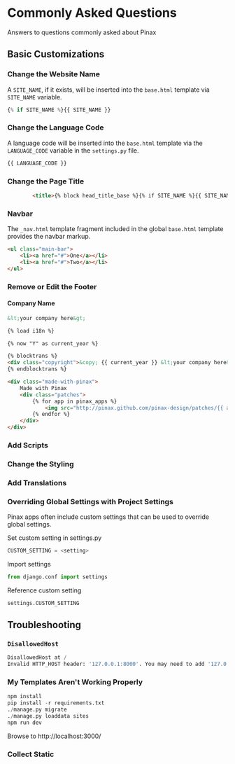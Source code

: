 # Commonly Asked Questions

Answers to questions commonly asked about Pinax

## Basic Customizations

### Change the Website Name

<!--
{% block site_brand %}<a href="{% url "home" %}">{{ SITE_NAME }}</a>{% endblock %}
-->

A ```SITE_NAME```, if it exists, will be inserted into the ```base.html``` template via ```SITE_NAME``` variable.

```python
{% if SITE_NAME %}{{ SITE_NAME }}
```

### Change the Language Code

A language code will be inserted into the ```base.html``` template via the ```LANGUAGE_CODE``` variable in the ```settings.py``` file.

```python
{{ LANGUAGE_CODE }}
```

### Change the Page Title

<!--
base.html

What about other pages?
two of {% endblock %}
-->

```html
        <title>{% block head_title_base %}{% if SITE_NAME %}{{ SITE_NAME }} | {% endif %}{% block head_title %}{% endblock %}{% endblock %}</title>
```

### Navbar

The ```_nav.html``` template fragment included in the global ```base.html``` template provides the navbar markup. 

```html
<ul class="main-bar">
    <li><a href="#">One</a></li>
    <li><a href="#">Two</a></li>
</ul>
```

### Remove or Edit the Footer

#### Company Name

<!--
include footer

https://docs.djangoproject.com/en/2.1/ref/templates/builtins/#now
-->

```html
&lt;your company here&gt;
```

```html
{% load i18n %}

{% now "Y" as current_year %}

{% blocktrans %}
<div class="copyright">&copy; {{ current_year }} &lt;your company here&gt;</div>
{% endblocktrans %}

<div class="made-with-pinax">
    Made with Pinax
    <div class="patches">
        {% for app in pinax_apps %}
            <img src="http://pinax.github.com/pinax-design/patches/{{ app }}.svg" />
        {% endfor %}
    </div>
</div>
```

### Add Scripts

### Change the Styling

### Add Translations

### Overriding Global Settings with Project Settings

Pinax apps often include custom settings that can be used to override global settings.

Set custom setting in settings.py

```python
CUSTOM_SETTING = <setting>
```

Import settings

```python
from django.conf import settings
```

Reference custom setting

```python
settings.CUSTOM_SETTING
```

## Troubleshooting

### `DisallowedHost`

```python
DisallowedHost at /
Invalid HTTP_HOST header: '127.0.0.1:8000'. You may need to add '127.0.0.1' to ALLOWED_HOSTS.
```

### My Templates Aren't Working Properly

```python
npm install
pip install -r requirements.txt
./manage.py migrate
./manage.py loaddata sites
npm run dev
```

Browse to http://localhost:3000/

### Collect Static
